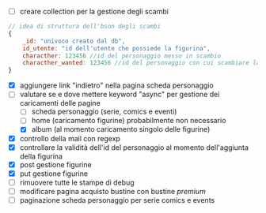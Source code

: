 - [ ] creare collection per la gestione degli scambi
```js
// idea di struttura dell'bson degli scambi
{
	_id: "univoco creato dal db",
	id_utente: "id dell'utente che possiede la figurina",
	characther: 123456 //id del personaggio messo in scambio
	characther_wanted: 123456 //id del personaggio con cui scambiare la figurina (se non presente indica che si accettano proposte di scambio)
}
```
- [x] aggiungere link "indietro" nella pagina scheda personaggio
- [ ] valutare se e dove mettere keyword "async" per gestione dei caricamenti delle pagine
	- [ ] scheda personaggio (serie, comics e eventi)
	- [ ] home (caricamento figurine) probabilmente non necessario
	- [x] album (al momento caricamento singolo delle figurine)
- [x] controllo della mail con regexp
- [x] controllare la validità dell'id del personaggio al momento dell'aggiunta della figurina
- [x] post gestione figurine 
- [x] put gestione figurine
- [ ] rimuovere tutte le stampe di debug
- [ ] modificare pagina acquisto bustine con bustine *premium*
- [ ] paginazione scheda personaggio per serie comics e events